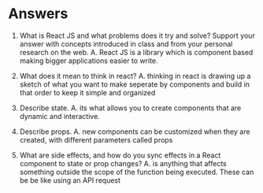 # Answers

1. What is React JS and what problems does it try and solve? Support your answer with concepts introduced in class and from your personal research on the web.
A. React JS is a library which is component based making bigger applications easier to write. 


1. What does it mean to think in react?
A. thinking in react is drawing up a sketch of what you want to make seperate by components and build in that order to keep it simple and organized

1. Describe state.
A. its what allows you to create components that are dynamic and interactive.


1. Describe props.
A. new components can be customized when they are created, with different parameters called props


1. What are side effects, and how do you sync effects in a React component to state or prop changes?
A. is anything that affects something outside the scope of the function being executed. These can be be like using an API request

